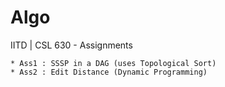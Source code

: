 Algo
====

IITD | CSL 630 - Assignments

	* Ass1 : SSSP in a DAG (uses Topological Sort)
	* Ass2 : Edit Distance (Dynamic Programming)
